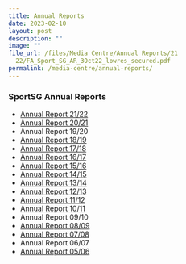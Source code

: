 ```yaml
---
title: Annual Reports
date: 2023-02-10
layout: post
description: ""
image: ""
file_url: /files/Media Centre/Annual Reports/21
  22/FA_Sport_SG_AR_3Oct22_lowres_secured.pdf
permalink: /media-centre/annual-reports/
---
```


### **SportSG Annual Reports**

* [Annual Report 21/22](/files/Media%20Centre/Annual%20Reports/21_22.pdf)
* [Annual Report 20/21](/files/Media%20Centre/Annual%20Reports/20-21.pdf)
* Annual Report 19/20
* [Annual Report 18/19](/files/Media%20Centre/Annual%20Reports/18_19.pdf)
* [Annual Report 17/18](/files/Media%20Centre/Annual%20Reports/17_18.pdf)
* [Annual Report 16/17](/files/Media%20Centre/Annual%20Reports/16_17.pdf)
* [Annual Report 15/16](/files/Media%20Centre/Annual%20Reports/15_16.pdf)
* [Annual Report 14/15](/files/Media%20Centre/Annual%20Reports/14_15.pdf)
* [Annual Report 13/14](/files/Media%20Centre/Annual%20Reports/13_14.pdf)
* [Annual Report 12/13](/files/Media%20Centre/Annual%20Reports/12_13.pdf)
* [Annual Report 11/12](/files/Media%20Centre/Annual%20Reports/11_12.pdf)
* [Annual Report 10/11](/files/Media%20Centre/Annual%20Reports/10_11.pdf)
* Annual Report 09/10
* [Annual Report 08/09](/files/Media%20Centre/Annual%20Reports/08_09.pdf)
* [Annual Report 07/08](/files/Media%20Centre/Annual%20Reports/07_08.pdf)
* Annual Report 06/07
* [Annual Report 05/06](/files/Media%20Centre/Annual%20Reports/05_06.pdf)